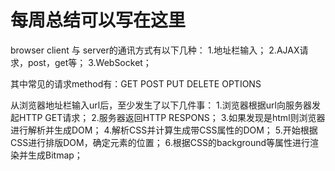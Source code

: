 # 每周总结可以写在这里
browser client 与 server的通讯方式有以下几种：
1.地址栏输入；
2.AJAX请求，post，get等；
3.WebSocket；


其中常见的请求method有：GET POST  PUT DELETE OPTIONS  

从浏览器地址栏输入url后，至少发生了以下几件事：
1.浏览器根据url向服务器发起HTTP GET请求；
2.服务器返回HTTP RESPONS；
3.如果发现是html则浏览器进行解析并生成DOM；
4.解析CSS并计算生成带CSS属性的DOM；
5.开始根据CSS进行排版DOM，确定元素的位置；
6.根据CSS的background等属性进行渲染并生成Bitmap；
